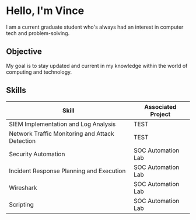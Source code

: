 # Hello, I'm Vince

I am a current graduate student who's always had an interest in computer tech and problem-solving.

## Objective

My goal is to stay updated and current in my knowledge within the world of computing and technology. 

## Skills

| Skill                                         | Associated Project         |
|-----------------------------------------------|----------------------------|
| SIEM Implementation and Log Analysis          | TEST |
| Network Traffic Monitoring and Attack Detection | TEST |
| Security Automation                           | SOC Automation Lab|
| Incident Response Planning and Execution      | SOC Automation Lab|
| Wireshark                                     | SOC Automation Lab|
| Scripting                                     | SOC Automation Lab|
